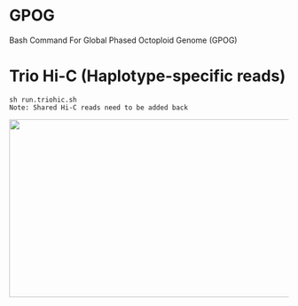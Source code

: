 # GPOG
Bash Command For Global Phased Octoploid Genome (GPOG)


# Trio Hi-C (Haplotype-specific reads)
```
sh run.triohic.sh
Note: Shared Hi-C reads need to be added back
```
<img src="https://github.com/jinxin112233/GPOG/assets/72123585/7ec1bf9c-f6d3-4e66-a7e4-8754e60e9ed6" width="1400" height="320">

